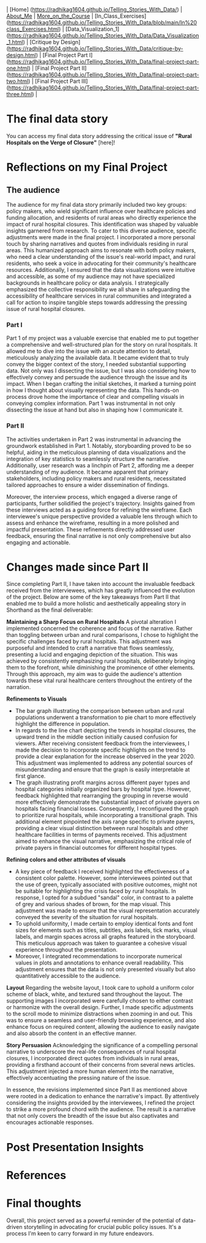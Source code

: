 | [Home] (https://radhikag1604.github.io/Telling_Stories_With_Data/) | [About_Me](https://radhikag1604.github.io/Telling_Stories_With_Data/blob/main/About_Me.html) | [More_on_the_Course](https://radhikag1604.github.io/Telling_Stories_With_Data/blob/main/More_on_the_Course.html) | [In_Class_Exercises]
(https://radhikag1604.github.io/Telling_Stories_With_Data/blob/main/In%20class_Exercises.html) | [Data_Visualization_1]
(https://radhikag1604.github.io/Telling_Stories_With_Data/Data_Visualization_1.html) | [Critique by Design]
(https://radhikag1604.github.io/Telling_Stories_With_Data/critique-by-design.html) | [Final Project Part I]
(https://radhikag1604.github.io/Telling_Stories_With_Data/final-project-part-one.html) | [Final Project Part II]
(https://radhikag1604.github.io/Telling_Stories_With_Data/final-project-part-two.html) | [Final Project Part III]
(https://radhikag1604.github.io/Telling_Stories_With_Data/final-project-part-three.html) |

# The final data story
You can access my final data story addressing the critical issue of **"Rural Hospitals on the Verge of Closure"** [here]! 

# Reflections on my Final Project

## The audience
The audience for my final data story primarily included two key groups: policy makers, who wield significant influence over healthcare policies and funding allocation, and residents of rural areas who directly experience the impact of rural hospital closures. This identification was shaped by valuable insights garnered from research. To cater to this diverse audience, specific adjustments were made in the final project. I incorporated a more personal touch by sharing narratives and quotes from individuals residing in rural areas. This humanized approach aims to resonate with both policy makers, who need a clear understanding of the issue's real-world impact, and rural residents, who seek a voice in advocating for their community's healthcare resources. Additionally, I ensured that the data visualizations were intuitive and accessible, as some of my audience may not have specialized backgrounds in healthcare policy or data analysis. I strategically emphasized the collective responsibility we all share in safeguarding the accessibility of healthcare services in rural communities and integrated a call for action to inspire tangible steps towards addressing the pressing issue of rural hospital closures.

### Part I
Part 1 of my project was a valuable exercise that enabled me to put together a comprehensive and well-structured plan for the story on rural hospitals. It 
allowed me to dive into the issue with an acute attention to detail, meticulously analyzing the available data. It became evident that to truly convey the bigger context of the story, I needed substantial supporting data. Not only was I dissecting the issue, but I was also considering how to effectively convey and persuade the audience through the issue and its impact. When I began crafting the initial sketches, it marked a turning point in how I thought about visually representing the data. This hands-on process drove home the importance of clear and compelling visuals in conveying complex information. Part 1 was instrumental in not only dissecting the issue at hand but also in shaping how I communicate it.

### Part II
The activities undertaken in Part 2 was instrumental in advancing the groundwork established in Part 1. Notably, storyboarding proved to be so helpful, aiding in the meticulous planning of data visualizations and the integration of key statistics to seamlessly structure the narrative. Additionally, user research was a linchpin of Part 2, affording me a deeper understanding of my audience. It became apparent that primary stakeholders, including policy makers and rural residents, necessitated tailored approaches to ensure a wider dissemination of findings.

Moreover, the interview process, which engaged a diverse range of participants, further solidified the project's trajectory. Insights gained from these interviews acted as a guiding force for refining the wireframe. Each interviewee's unique perspective provided a valuable lens through which to assess and enhance the wireframe, resulting in a more polished and impactful presentation. These refinements directly addressed user feedback, ensuring the final narrative is not only comprehensive but also engaging and actionable.

# Changes made since Part II
 
Since completing Part II, I have taken into account the invaluable feedback received from the interviewees, which has greatly influenced the evolution of the project. Below are some of the key takeaways from Part II that enabled me to build a more holistic and aesthetically appealing story in Shorthand as the final deliverable:

**Maintaining a Sharp Focus on Rural Hospitals**
A pivotal alteration I implemented concerned the coherence and focus of the narrative. Rather than toggling between urban and rural comparisons, I chose to highlight the specific challenges faced by rural hospitals. This adjustment was purposeful and intended to craft a narrative that flows seamlessly, presenting a lucid and engaging depiction of the situation. This was achieved by consistently emphasizing rural hospitals, deliberately bringing them to the forefront, while diminishing the prominence of other elements. Through this approach, my aim was to guide the audience's attention towards these vital rural healthcare centers throughout the entirety of the narration.

**Refinements to Visuals**
- The bar graph illustrating the comparison between urban and rural populations underwent a transformation to pie chart to more effectively highlight the difference in population.
- In regards to the line chart depicting the trends in hospital closures, the upward trend in the middle section initially caused confusion for viewers. After receiving consistent feedback from the interviewees, I made the decision to incorporate specific highlights on the trend to provide a clear explanation for the increase observed in the year 2020. This adjustment was implemented to address any potential sources of misunderstanding and ensure that the graph is easily interpretable at first glance.
- The graph illustrating profit margins across different payer types and hospital categories initially organized bars by hospital type. However, feedback highlighted that rearranging the grouping in reverse would more effectively demonstrate the substantial impact of private payers on hospitals facing financial losses. Consequently, I reconfigured the graph to prioritize rural hospitals, while incorporating a transitional graph. This additional element pinpointed the axis range specific to private payers, providing a clear visual distinction between rural hospitals and other healthcare facilities in terms of payments received. This adjustment aimed to enhance the visual narrative, emphasizing the critical role of private payers in financial outcomes for different hospital types.

**Refining colors and other attributes of visuals**
- A key piece of feedback I received highlighted the effectiveness of a consistent color palette. However, some interviewees pointed out that the use of green, typically associated with positive outcomes, might not be suitable for highlighting the crisis faced by rural hospitals. In response, I opted for a subdued "sandal" color, in contrast to a palette of grey and various shades of brown, for the map visual. This adjustment was made to ensure that the visual representation accurately conveyed the severity of the situation for rural hospitals.
- To uphold uniformity, I made certain to employ identical fonts and font sizes for elements such as titles, subtitles, axis labels, tick marks, visual labels, and margin spaces across all graphs featured in the storyboard. This meticulous approach was taken to guarantee a cohesive visual experience throughout the presentation.
- Moreover, I integrated recommendations to incorporate numerical values in plots and annotations to enhance overall readability. This adjustment ensures that the data is not only presented visually but also quantitatively accessible to the audience.
  
**Layout**
Regarding the website layout, I took care to uphold a uniform color scheme of black, white, and textured sand throughout the layout. The supporting images I incorporated were carefully chosen to either contrast or harmonize with the overall design. Further, I made specific adjustments to the scroll mode to minimize distractions when zooming in and out. This was to ensure a seamless and user-friendly browsing experience, and also enhance focus on required content, allowing the audience to easily navigate and also absorb the content in an effective manner.

**Story Persuasion**
Acknowledging the significance of a compelling personal narrative to underscore the real-life consequences of rural hospital closures, I incorporated direct quotes from individuals in rural areas, providing a firsthand account of their concerns from several news articles. This adjustment injected a more human element into the narrative, effectively accentuating the pressing nature of the issue.

In essence, the revisions implemented since Part II as mentioned above were rooted in a dedication to enhance the narrative's impact. By attentively considering the insights provided by the interviewees, I refined the project to strike a more profound chord with the audience. The result is a narrative that not only covers the breadth of the issue but also captivates and encourages actionable responses.

# Post Presentation Insights



# References


# Final thoughts

Overall, this project served as a powerful reminder of the potential of data-driven storytelling in advocating for crucial public policy issues. It's a process I'm keen to carry forward in my future endeavors.

